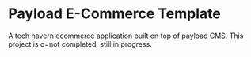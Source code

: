 # Payload E-Commerce Template
A tech havern ecommerce application built on top of payload CMS.
This project is o=not completed, still in progress.

